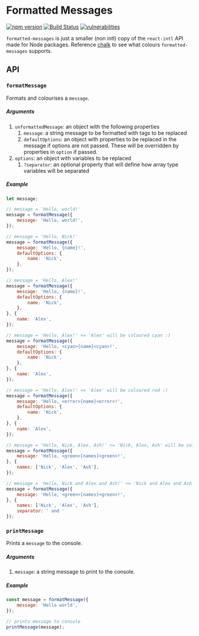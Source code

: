 # Formatted Messages

[![npm version](https://badge.fury.io/js/formatted-messages.svg)](https://badge.fury.io/js/formatted-messages) [![Build Status](https://travis-ci.com/joshuatvernon/formatted-messages.svg?branch=master)](https://travis-ci.com/joshuatvernon/formatted-messages) [![vulnerabilities](https://snyk.io/test/github/joshuatvernon/formatted-messages/badge.svg)](https://snyk.io/test/github/joshuatvernon/formatted-messages)

`formatted-messages` is just a smaller (non intl) copy of the `react-intl` API made for Node packages. Reference [chalk](https://www.npmjs.com/package/chalk) to see what colours `formatted-messages` supports.

## API

### `formatMessage`

Formats and colourises a `message`.

##### Arguments
1. `unformattedMessage`: an object with the following properties
    1. `message`: a string message to be formatted with tags to be replaced
    2. `defaultOptions`: an object with properties to be replaced in the message if options are not passed. These will be overridden by properties in `option` if passed.
2. `options`: an object with variables to be replaced
    1. `?separator`: an optional property that will define how array type variables will be separated

##### Example

```js
let message;

// message = 'Hello, world!'
message = formatMessage({
    message: 'Hello, world!',
});

// message = 'Hello, Nick!'
message = formatMessage({
    message: 'Hello, {name}!',
    defaultOptions: {
        name: 'Nick',
    },
});

// message = 'Hello, Alex!'
message = formatMessage({
    message: 'Hello, {name}!',
    defaultOptions: {
        name: 'Nick',
    },
}, {
    name: 'Alex',
});

// message = 'Hello, Alex!' <= 'Alex' will be coloured cyan :)
message = formatMessage({
    message: 'Hello, <cyan>{name}<cyan>!',
    defaultOptions: {
        name: 'Nick',
    },
}, {
    name: 'Alex',
});

// message = 'Hello, Alex!' <= 'Alex' will be coloured red :)
message = formatMessage({
    message: 'Hello, <error>{name}<error>!',
    defaultOptions: {
        name: 'Nick',
    },
}, {
    name: 'Alex',
});

// message = 'Hello, Nick, Alex, Ash!' <= 'Nick, Alex, Ash' will be coloured green :)
message = formatMessage({
    message: 'Hello, <green>[names]<green>!',
}, {
    names: ['Nick', 'Alex', 'Ash'],
});

// message = 'Hello, Nick and Alex and Ash!' <= 'Nick and Alex and Ash' will be coloured green :)
message = formatMessage({
    message: 'Hello, <green>[names]<green>!',
}, {
    names: ['Nick', 'Alex', 'Ash'],
    separator: ' and '
});
```

### `printMessage`

Prints a `message` to the console.

##### Arguments
1. `message`: a string message to print to the console.

##### Example

```js
const message = formatMessage({
    message: 'Hello world',
});

// prints message to console
printMessage(message);
```
